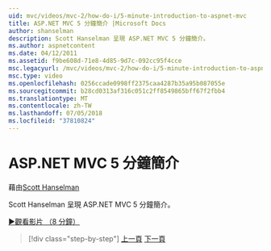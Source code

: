 ```yaml
---
uid: mvc/videos/mvc-2/how-do-i/5-minute-introduction-to-aspnet-mvc
title: ASP.NET MVC 5 分鐘簡介 |Microsoft Docs
author: shanselman
description: Scott Hanselman 呈現 ASP.NET MVC 5 分鐘簡介。
ms.author: aspnetcontent
ms.date: 04/12/2011
ms.assetid: f9be608d-71e8-4d85-9d7c-092cc95f4cce
msc.legacyurl: /mvc/videos/mvc-2/how-do-i/5-minute-introduction-to-aspnet-mvc
msc.type: video
ms.openlocfilehash: 0256ccade0998ff2375caa4287b35a95b087055e
ms.sourcegitcommit: b28cd0313af316c051c2ff8549865bff67f2fbb4
ms.translationtype: MT
ms.contentlocale: zh-TW
ms.lasthandoff: 07/05/2018
ms.locfileid: "37810824"
---
```

<a name="5-minute-introduction-to-aspnet-mvc"></a>ASP.NET MVC 5 分鐘簡介
====================
藉由[Scott Hanselman](https://github.com/shanselman)

Scott Hanselman 呈現 ASP.NET MVC 5 分鐘簡介。

[&#9654;觀看影片 （8 分鐘）](https://channel9.msdn.com/Blogs/ASP-NET-Site-Videos/5-minute-introduction-to-aspnet-mvc)

> [!div class="step-by-step"]
> [上一頁](aspnet-mvc-2-render-action.md)
> [下一頁](how-to-best-learn-asp-net-mvc.md)
